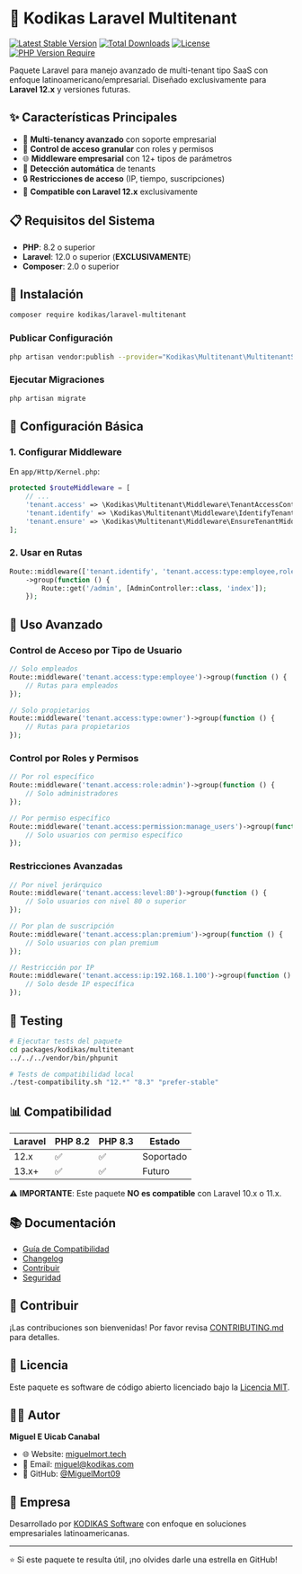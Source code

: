 # 🏢 Kodikas Laravel Multitenant

[![Latest Stable Version](https://poser.pugx.org/kodikas/laravel-multitenant/v/stable)](https://packagist.org/packages/kodikas/laravel-multitenant)
[![Total Downloads](https://poser.pugx.org/kodikas/laravel-multitenant/downloads)](https://packagist.org/packages/kodikas/laravel-multitenant)
[![License](https://poser.pugx.org/kodikas/laravel-multitenant/license)](https://packagist.org/packages/kodikas/laravel-multitenant)
[![PHP Version Require](https://poser.pugx.org/kodikas/laravel-multitenant/require/php)](https://packagist.org/packages/kodikas/laravel-multitenant)

Paquete Laravel para manejo avanzado de multi-tenant tipo SaaS con enfoque latinoamericano/empresarial. Diseñado exclusivamente para **Laravel 12.x** y versiones futuras.

## ✨ Características Principales

- 🏢 **Multi-tenancy avanzado** con soporte empresarial
- 🔐 **Control de acceso granular** con roles y permisos
- 🌐 **Middleware empresarial** con 12+ tipos de parámetros
- 🎯 **Detección automática** de tenants
- 🔒 **Restricciones de acceso** (IP, tiempo, suscripciones)
- 🚀 **Compatible con Laravel 12.x** exclusivamente

## 📋 Requisitos del Sistema

- **PHP**: 8.2 o superior
- **Laravel**: 12.0 o superior (**EXCLUSIVAMENTE**)
- **Composer**: 2.0 o superior

## 🚀 Instalación

```bash
composer require kodikas/laravel-multitenant
```

### Publicar Configuración

```bash
php artisan vendor:publish --provider="Kodikas\Multitenant\MultitenantServiceProvider"
```

### Ejecutar Migraciones

```bash
php artisan migrate
```

## 🔧 Configuración Básica

### 1. Configurar Middleware

En `app/Http/Kernel.php`:

```php
protected $routeMiddleware = [
    // ...
    'tenant.access' => \Kodikas\Multitenant\Middleware\TenantAccessControlMiddleware::class,
    'tenant.identify' => \Kodikas\Multitenant\Middleware\IdentifyTenantMiddleware::class,
    'tenant.ensure' => \Kodikas\Multitenant\Middleware\EnsureTenantMiddleware::class,
];
```

### 2. Usar en Rutas

```php
Route::middleware(['tenant.identify', 'tenant.access:type:employee,role:admin'])
    ->group(function () {
        Route::get('/admin', [AdminController::class, 'index']);
    });
```

## 📖 Uso Avanzado

### Control de Acceso por Tipo de Usuario

```php
// Solo empleados
Route::middleware('tenant.access:type:employee')->group(function () {
    // Rutas para empleados
});

// Solo propietarios
Route::middleware('tenant.access:type:owner')->group(function () {
    // Rutas para propietarios
});
```

### Control por Roles y Permisos

```php
// Por rol específico
Route::middleware('tenant.access:role:admin')->group(function () {
    // Solo administradores
});

// Por permiso específico
Route::middleware('tenant.access:permission:manage_users')->group(function () {
    // Solo usuarios con permiso específico
});
```

### Restricciones Avanzadas

```php
// Por nivel jerárquico
Route::middleware('tenant.access:level:80')->group(function () {
    // Solo usuarios con nivel 80 o superior
});

// Por plan de suscripción
Route::middleware('tenant.access:plan:premium')->group(function () {
    // Solo usuarios con plan premium
});

// Restricción por IP
Route::middleware('tenant.access:ip:192.168.1.100')->group(function () {
    // Solo desde IP específica
});
```

## 🧪 Testing

```bash
# Ejecutar tests del paquete
cd packages/kodikas/multitenant
../../../vendor/bin/phpunit

# Tests de compatibilidad local
./test-compatibility.sh "12.*" "8.3" "prefer-stable"
```

## 📊 Compatibilidad

| Laravel | PHP 8.2 | PHP 8.3 | Estado |
|---------|---------|---------|--------|
| 12.x    | ✅      | ✅      | Soportado |
| 13.x+   | ✅      | ✅      | Futuro |

⚠️ **IMPORTANTE**: Este paquete **NO es compatible** con Laravel 10.x o 11.x.

## 📚 Documentación

- [Guía de Compatibilidad](COMPATIBILITY.md)
- [Changelog](../../CHANGELOG.md)
- [Contribuir](../../CONTRIBUTING.md)
- [Seguridad](../../SECURITY.md)

## 🤝 Contribuir

¡Las contribuciones son bienvenidas! Por favor revisa [CONTRIBUTING.md](../../CONTRIBUTING.md) para detalles.

## 📄 Licencia

Este paquete es software de código abierto licenciado bajo la [Licencia MIT](LICENSE).

## 👨‍💻 Autor

**Miguel E Uicab Canabal**
- 🌐 Website: [miguelmort.tech](https://miguelmort.tech)
- 📧 Email: miguel@kodikas.com
- 🐙 GitHub: [@MiguelMort09](https://github.com/MiguelMort09)

## 🏢 Empresa

Desarrollado por [KODIKAS Software](https://github.com/KODIKAS-Software) con enfoque en soluciones empresariales latinoamericanas.

---

⭐ Si este paquete te resulta útil, ¡no olvides darle una estrella en GitHub!
